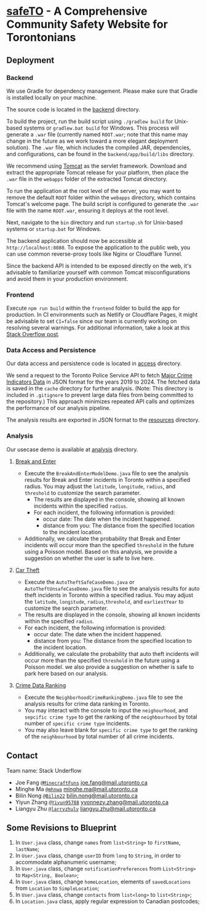 # [safeTO](https://csc207.joefang.org/) - A Comprehensive Community Safety Website for Torontonians


## Deployment

### Backend

We use Gradle for dependency management. Please make sure that Gradle is installed locally on your machine.

The source code is located in the [backend](backend) directory.

To build the project, run the build script using `./gradlew build` for Unix-based systems or `gradlew.bat build` for Windows. This process will generate a `.war` file (currently named `ROOT.war`; note that this name may change in the future as we work toward a more elegant deployment solution). The `.war` file, which includes the compiled JAR, dependencies, and configurations, can be found in the `backend/app/build/libs` directory.

We recommend using [Tomcat](https://tomcat.apache.org/) as the servlet framework. Download and extract the appropriate Tomcat release for your platform, then place the `.war` file in the `webapps` folder of the extracted Tomcat directory.

To run the application at the root level of the server, you may want to remove the default `ROOT` folder within the `webapps` directory, which contains Tomcat's welcome page. The build script is configured to generate the `.war` file with the name `ROOT.war`, ensuring it deploys at the root level.

Next, navigate to the `bin` directory and run `startup.sh` for Unix-based systems or `startup.bat` for Windows.

The backend application should now be accessible at `http://localhost:8080`. To expose the application to the public web, you can use common reverse-proxy tools like Nginx or Cloudflare Tunnel.

Since the backend API is intended to be exposed directly on the web, it's advisable to familiarize yourself with common Tomcat misconfigurations and avoid them in your production environment.

### Frontend

Execute `npm run build` within the `frontend` folder to build the app for production. In CI environments such as Netlify or Cloudflare Pages, it might be advisable to set `CI=false` since our team is currently working on resolving several warnings. For additional information, take a look at this [Stack Overflow post](https://bit.ly/4fdHRty).

### Data Access and Persistence

Our data access and persistence code is located in [access](analysis/app/src/main/java/access) directory.

We send a request to the Toronto Police Service API to fetch [Major Crime Indicators Data](https://data.torontopolice.on.ca/datasets/0a239a5563a344a3bbf8452504ed8d68_0/explore?location=9.598356%2C-39.819624%2C1.56) in JSON format for the years 2019 to 2024.
The fetched data is saved in the `cache` directory for further analysis. (Note: This directory is included in `.gitignore` to prevent large data files from being committed to the repository.)
This approach minimizes repeated API calls and optimizes the performance of our analysis pipeline.

The analysis results are exported in JSON format to the [resources](backend/app/src/main/resources) directory.

### Analysis

Our usecase demo is available at [analysis](analysis/app/src/main/java/analysis) directory.

1. [Break and Enter](analysis/app/src/main/java/analysis/breakAndEnter)

    * Execute the `BreakAndEnterModelDemo.java` file to see the analysis results for Break and Enter incidents in Toronto within a specified radius.
    You may adjust the `latitude`, `longitude`, `radius`, and `threshold` to customize the search parameter.
        * The results are displayed in the console, showing all known incidents within the specified `radius`.
        * For each incident, the following information is provided:
            * occur date: The date when the incident happened.
            * distance from you: The distance from the specified location to the incident location.
    * Additionally, we calculate the probability that Break and Enter incidents will occur more than the specified `threshold` in the future using a Poisson model.
        Based on this analysis, we provide a suggestion on whether the user is safe to live here.

1. [Car Theft](analysis/app/src/main/java/analysis/carTheft)

    * Execute the `AutoTheftSafeCaseDemo.java` or `AutoTheftUnsafeCaseDemo.java` file to see the analysis results for auto theft incidents in Toronto within a specified radius.
        You may adjust the `latitude`, `longitude`, `radius`,`threshold`, and `earliestYear` to customize the search parameter.
    * The results are displayed in the console, showing all known incidents within the specified `radius`.
    * For each incident, the following information is provided:
        * occur date: The date when the incident happened.
        * distance from you: The distance from the specified location to the incident location.
    * Additionally, we calculate the probability that auto theft incidents will occur more than the specified `threshold` in the future using a Poisson model.
        we also provide a suggestion on whether is safe to park here based on our analysis.

1. [Crime Data Ranking](analysis/app/src/main/java/analysis/crimeDataRanking)

    * Execute the `NeighborhoodCrimeRankingDemo.java` file to see the analysis results for crime data ranking in Toronto.
    * You may interact with the console to input the `neighourhood`, and `sepcific crime type` to get the ranking of
    the `neighbourhood` by total number of `specific crime type` incidents.
    * You may also leave blank for `specific crime type` to get the ranking of the `neighbourhood` by total number of all crime incidents.

## Contact

Team name: Stack Underflow

* Joe Fang [`@MinecraftFuns`](https://github.com/MinecraftFuns) <joe.fang@mail.utoronto.ca>
* Minghe Ma [`@mhnwa`](https://github.com/mhnwa) <minghe.ma@mail.utoronto.ca>
* Bilin Nong [`@Bilin22`](https://github.com/Bilin22)
 <bilin.nong@mail.utoronto.ca>
* Yiyun Zhang [`@Yiyun95788`](https://github.com/Yiyun95788) <yvonnezy.zhang@mail.utoronto.ca>
* Liangyu Zhu [`@larryzhuly`](https://github.com/larryzhuly) <liangyu.zhu@mail.utoronto.ca>

## Some Revisions to Blueprint

1. In `User.java` class, change `names` from `list<String>` to `firstName`, `lastName`;
2. In `User.java` class, change `userID` from `long` to `String`, in order to accommodate alphanumeric username;
3. In `User.java` class, change `notificationPreferences` from `List<String>` to `Map<String, Boolean>`;
4. In `User.java` class, change `homeLocation`, elements of `savedLocations` from `Location` to `SimpleLocation`;
5. In `User.java` class, change `contacts` from `list<long>` to `list<String>`;
6. In `Location.java` class, apply regular expression to Canadian postcodes;

